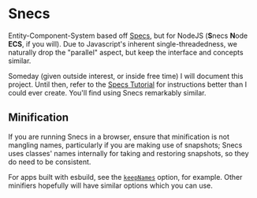 # Snecs

Entity-Component-System based off [Specs](https://github.com/amethyst/specs), but
for NodeJS (**S**necs **N**ode **ECS**, if you will). Due to Javascript's inherent
single-threadedness, we naturally drop the "parallel" aspect, but keep the interface
and concepts similar.

Someday (given outside interest, or inside free time) I will document this project.
Until then, refer to the [Specs Tutorial](https://specs.amethyst.rs/docs/tutorials/)
for instructions better than I could ever create. You'll find using Snecs remarkably
similar.

## Minification

If you are running Snecs in a browser, ensure that minification is not mangling names,
particularly if you are making use of snapshots; Snecs uses classes' names internally
for taking and restoring snapshots, so they do need to be consistent.

For apps built with esbuild, see the [`keepNames`](https://esbuild.github.io/api/#keep-names)
option, for example. Other minifiers hopefully will have similar options which you can use.
